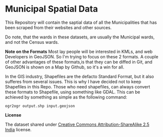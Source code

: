 Municipal Spatial Data
====

This Repository will contain the saptial data of all the Municipalities that has been scraped from their websites and other sources.

Do note, that the wards in these datasets, are usually the Municipal wards, and not the Census wards.

**Note on the Formats**
Most lay people will be interested in KMLs, and web Developers in GeoJSON. So I'm trying to focus on these 2 formats. A couple of other advantages of these formats,is that they can be diffed in Git, and GeoJSON is shown on a Map by Github, so it's a win for all. 

In the GIS industry, Shapefiles are the defacto Standard Format, but it also sufferes from several issues. This is why I have decided not to keep Shapefiles in this Repo. Those who need shapefiles, can always convert these formats to Shapefile, using something like GDAL. This can be achieved by something as simple as the following command:

`ogr2ogr output.shp input.geojson`


**License**

The dataset shared under [Creative Commons Attribution-ShareAlike 2.5 India](http://creativecommons.org/licenses/by-sa/2.5/in/) license.